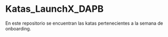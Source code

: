 # Katas_LaunchX_DAPB
En este repositorio se encuentran las katas pertenecientes a la semana de onboarding.
